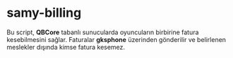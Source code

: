 # samy-billing
Bu script, **QBCore** tabanlı sunucularda oyuncuların birbirine fatura kesebilmesini sağlar.   Faturalar **gksphone** üzerinden gönderilir ve belirlenen meslekler dışında kimse fatura kesemez.  
